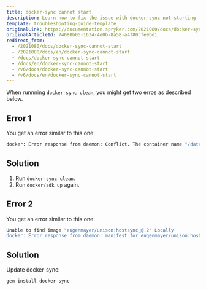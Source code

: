 ```yaml
---
title: docker-sync cannot start
description: Learn how to fix the issue with docker-sync not starting
template: troubleshooting-guide-template
originalLink: https://documentation.spryker.com/2021080/docs/docker-sync-cannot-start
originalArticleId: 74080b05-1634-4e0b-8a58-a4f80cfe9bd1
redirect_from:
  - /2021080/docs/docker-sync-cannot-start
  - /2021080/docs/en/docker-sync-cannot-start
  - /docs/docker-sync-cannot-start
  - /docs/en/docker-sync-cannot-start
  - /v6/docs/docker-sync-cannot-start
  - /v6/docs/en/docker-sync-cannot-start
---
```


When runnning `docker-sync clean`, you might get two erros as described below.

## Error 1
You get an error similar to this one:

```bash
docker: Error response from daemon: Conflict. The container name "/data-sync" is already in use by container "47dd708a7a7f9550390432289bd85fe0e4491b080748fcbba7ddb3331de2c7e7". You have to remove (or rename) that container to be able to reuse that name.
```

## Solution
1. Run `docker-sync clean`.
2. Run `docker/sdk up` again.


## Error 2
You get an error similar to this one:
```bash
Unable to find image "eugenmayer/unison:hostsync_@.2' Locally
docker: Error response from daemon: manifest for eugenmayer/unison:hostsync_@.2 not found: manifest unknown: manifest unknown.
```
## Solution
Update docker-sync:
```bash
gem install docker-sync
```
